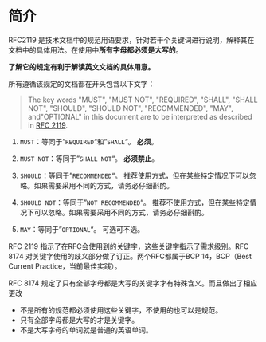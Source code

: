 





# 简介

RFC2119 是技术文档中的规范用语要求，针对若干个关键词进行说明，解释其在文档中的具体用法。在使用中**所有字母都必须是大写的**。

**了解它的规定有利于解读英文文档的具体用意。**



所有遵循该规定的文档都在开头包含以下文字：

> The key words "MUST", "MUST NOT", "REQUIRED", "SHALL", "SHALL NOT", "SHOULD", "SHOULD NOT", "RECOMMENDED",  "MAY", and"OPTIONAL" in this document are to be interpreted as described in [RFC 2119](https://tools.ietf.org/html/rfc2119).



1. `MUST`：等同于”`REQUIRED`“和”`SHALL`“。 **必须**。

2. `MUST NOT`：等同于”`SHALL NOT`“。 **必须禁止**。

3. `SHOULD`：等同于”`RECOMMENDED`“。 推荐使用方式，但在某些特定情况下可以忽略。如果需要采用不同的方式，请务必仔细斟酌。

4. `SHOULD NOT`：等同于”`NOT RECOMMENDED`“。 推荐不使用方式，但在某些特定情况下可以忽略。如果需要采用不同的方式，请务必仔细斟酌。

5. `MAY`：等同于”`OPTIONAL`“。 可选可不选。





RFC 2119 指示了在RFC会使用到的关键字，这些关键字指示了需求级别。RFC 8174 对关键字使用的歧义部分做了订正。两个RFC都属于BCP 14，BCP（Best Current Practice，当前最佳实践）。



RFC 8174 规定了只有全部字母都是大写的关键字才有特殊含义。而且做出了相应更改

- 不是所有的规范都必须使用这些关键字，不使用的也可以是规范。
- 只有全部字母都是大写的才是关键字。
- 不是大写字母的单词就是普通的英语单词。